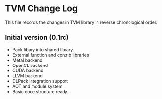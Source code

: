 TVM Change Log
==============

This file records the changes in TVM library in reverse chronological order.

## Initial version (0.1rc)
- Pack libary into shared library.
- External function and contrib libraries
- Metal backend
- OpenCL backend
- CUDA backend
- LLVM backend
- DLPack integration support
- AOT and module system
- Basic code structure ready.